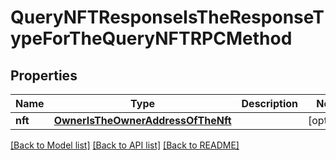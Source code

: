 # QueryNFTResponseIsTheResponseTypeForTheQueryNFTRPCMethod

## Properties
Name | Type | Description | Notes
------------ | ------------- | ------------- | -------------
**nft** | [**OwnerIsTheOwnerAddressOfTheNft**](OwnerIsTheOwnerAddressOfTheNft.md) |  | [optional] 

[[Back to Model list]](../README.md#documentation-for-models) [[Back to API list]](../README.md#documentation-for-api-endpoints) [[Back to README]](../README.md)

